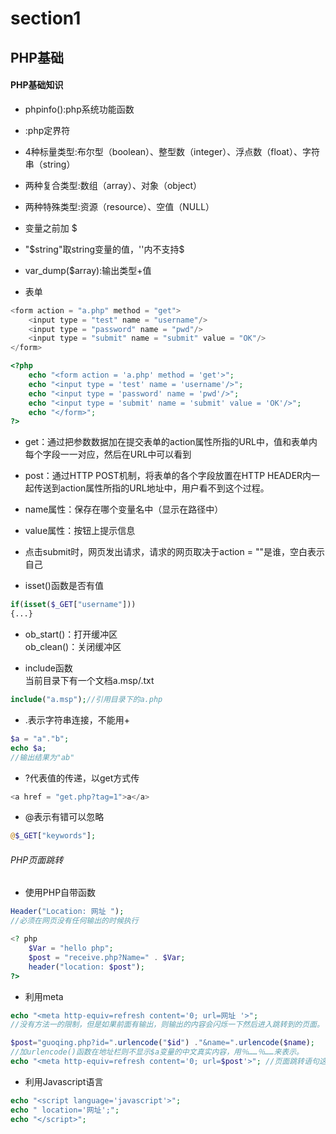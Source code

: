 # section1

## PHP基础

#### PHP基础知识

* phpinfo():php系统功能函数

* <?php ... ?>:php定界符

* 4种标量类型:布尔型（boolean）、整型数（integer）、浮点数（float）、字符串（string）

* 两种复合类型:数组（array）、对象（object）

* 两种特殊类型:资源（resource）、空值（NULL）

* 变量之前加 $ 

* "$string"取string变量的值，''内不支持$

* var_dump($array):输出类型+值

* 表单

```php
<form action = "a.php" method = "get">
	<input type = "test" name = "username"/>
	<input type = "password" name = "pwd"/>
	<input type = "submit" name = "submit" value = "OK"/>
</form>
```

```php
<?php
	echo "<form action = 'a.php' method = 'get'>";
	echo "<input type = 'test' name = 'username'/>";
	echo "<input type = 'password' name = 'pwd'/>";
	echo "<input type = 'submit' name = 'submit' value = 'OK'/>";
	echo "</form>";
?>
```
 * get：通过把参数数据加在提交表单的action属性所指的URL中，值和表单内每个字段一一对应，然后在URL中可以看到
 * post：通过HTTP POST机制，将表单的各个字段放置在HTTP HEADER内一起传送到action属性所指的URL地址中，用户看不到这个过程。
 * name属性：保存在哪个变量名中（显示在路径中）
 * value属性：按钮上提示信息
 * 点击submit时，网页发出请求，请求的网页取决于action = ""是谁，空白表示自己


* isset()函数是否有值

```php
if(isset($_GET["username"]))
{...}
```

* ob_start()：打开缓冲区<br/>
  ob_clean()：关闭缓冲区

* include函数<br/>
  当前目录下有一个文档a.msp/.txt

```php
include("a.msp");//引用目录下的a.php
```

* .表示字符串连接，不能用+

```php
$a = "a"."b";
echo $a;
//输出结果为"ab"
```

* ?代表值的传递，以get方式传

```php
<a href = "get.php?tag=1">a</a>
```

* @表示有错可以忽略

```php
@$_GET["keywords"];
```

###### PHP页面跳转

 * 使用PHP自带函数 

```php
Header("Location: 网址 "); 
//必须在网页没有任何输出的时候执行

<? php
	$Var = "hello php";
	$post = "receive.php?Name=" . $Var;
	header("location: $post");
?>
```
 * 利用meta

```php
echo "<meta http-equiv=refresh content='0; url=网址 '>"; 
//没有方法一的限制，但是如果前面有输出，则输出的内容会闪烁一下然后进入跳转到的页面。

$post="guoqing.php?id=".urlencode("$id") ."&name=".urlencode($name);
//加urlencode()函数在地址栏则不显示$a变量的中文真实内容，用％……％……来表示。
echo "<meta http-equiv=refresh content='0; url=$post'>"; //页面跳转语句这样可实现页面传值
```
 * 利用Javascript语言 

```php
echo "<script language='javascript'>"; 
echo " location='网址';"; 
echo "</script>";
```
